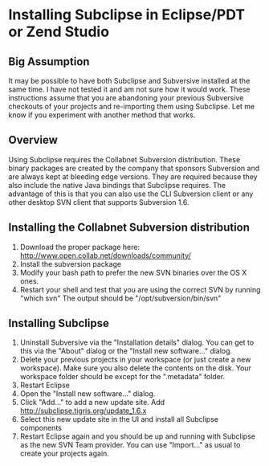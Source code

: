 # Installing Subclipse in Eclipse/PDT or Zend Studio

## Big Assumption
It may be possible to have both Subclipse and Subversive installed at the same time. I have not 
tested it and am not sure how it would work. These instructions assume that you are abandoning 
your previous Subversive checkouts of your projects and re-importing them using Subclipse. Let 
me know if you experiment with another method that works.

## Overview
Using Subclipse requires the Collabnet Subversion distribution. These binary packages are created 
by the company that sponsors Subversion and are always kept at bleeding edge versions. They are 
required because they also include the native Java bindings that Subclipse requires. The advantage 
of this is that you can also use the CLI Subversion client or any other desktop SVN client that 
supports Subversion 1.6.

## Installing the Collabnet Subversion distribution
1. Download the proper package here: http://www.open.collab.net/downloads/community/
2. Install the subversion package
3. Modify your bash path to prefer the new SVN binaries over the OS X ones.
4. Restart your shell and test that you are using the correct SVN by running "which svn" 
	The output should be "/opt/subversion/bin/svn"

## Installing Subclipse
1. Uninstall Subversive via the "Installation details" dialog. You can get to this via the "About" 
	dialog or the "Install new software…" dialog.
2. Delete your previous projects in your workspace (or just create a new workspace). Make sure you 
	also delete the contents on the disk. Your workspace folder should be except for the ".metadata" 
	folder.
3. Restart Eclipse
4. Open the "Install new software…" dialog.
5. Click "Add…" to add a new update site. Add http://subclipse.tigris.org/update_1.6.x
6. Select this new update site in the UI and install all Subclipse components
7. Restart Eclipse again and you should be up and running with Subclipse as the new SVN Team 
	provider. You can use "Import..." as usual to create your projects again.